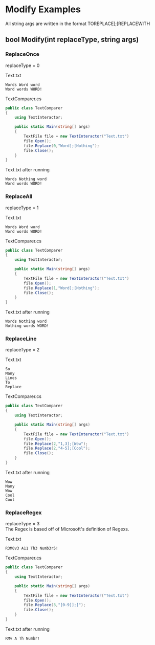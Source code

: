 # Modify Examples
All string args are written in the format TOREPLACE];[REPLACEWITH
## bool Modify(int replaceType, string args)
### ReplaceOnce
replaceType = 0

Text.txt
```
Words Word word
Word words WORD!
```

TextComparer.cs
```c#
public class TextComparer
{
    using TextInteractor;

    public static Main(string[] args)
    {
        TextFile file = new TextInteractor("Text.txt")
        file.Open();
        file.Replace(0,"Word];[Nothing");
        file.Close();
    }
}
```
Text.txt after running
```
Words Nothing word
Word words WORD!
```
### ReplaceAll
replaceType = 1

Text.txt
```
Words Word word
Word words WORD!
```

TextComparer.cs
```c#
public class TextComparer
{
    using TextInteractor;

    public static Main(string[] args)
    {
        TextFile file = new TextInteractor("Text.txt")
        file.Open();
        file.Replace(1,"Word];[Nothing");
        file.Close();
    }
}
```
Text.txt after running
```
Words Nothing word
Nothing words WORD!
```
### ReplaceLine
replaceType = 2

Text.txt
```
So
Many
Lines
To
Replace
```

TextComparer.cs
```c#
public class TextComparer
{
    using TextInteractor;

    public static Main(string[] args)
    {
        TextFile file = new TextInteractor("Text.txt")
        file.Open();
        file.Replace(2,"1,3];[Wow");
        file.Replace(2,"4-5];[Cool");
        file.Close();
    }
}
```
Text.txt after running
```
Wow
Many
Wow
Cool
Cool
```
### ReplaceRegex
replaceType = 3  
The Regex is based off of Microsoft's definition of Regexs.

Text.txt
```
R3M0v3 A11 Th3 Numb3r5!
```

TextComparer.cs
```c#
public class TextComparer
{
    using TextInteractor;

    public static Main(string[] args)
    {
        TextFile file = new TextInteractor("Text.txt")
        file.Open();
        file.Replace(3,"[0-9]];[");
        file.Close();
    }
}
```
Text.txt after running
```
RMv A Th Numbr!
```
